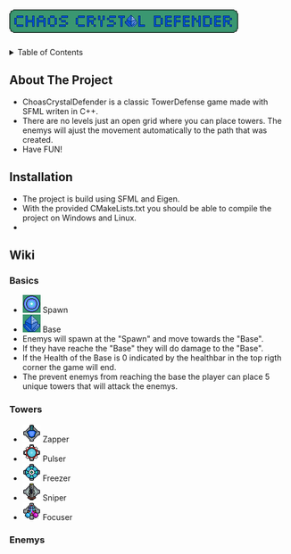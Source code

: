 # ![Tower Defense](/data/logoTexture.png)

<!-- TABLE OF CONTENTS -->
<details>
  <summary>Table of Contents</summary>
  <ol>
    <li><a href="#about-the-project">About The Project</a></li>
    <li><a href="#installation">Installation</a></li>
    <li><a href="#wiki">Wiki</a></li>
      <ul>
        <li><a href="#basics">Basics</a></li>
        <li><a href="#towers">Towers</a></li>
        <li><a href="#enemys">Enemys</a></li>
      </ul>
  </ol>
</details>

## About The Project
- ChoasCrystalDefender is a classic TowerDefense game made with SFML writen in C++.
- There are no levels just an open grid where you can place towers. The enemys will ajust the movement automatically to the path that was created.
- Have FUN!
## Installation
- The project is build using SFML and Eigen.
- With the provided CMakeLists.txt you should be able to compile the project on Windows and Linux.
- 

## Wiki
### Basics
- ![Spawn](/data/spawnTexture.png) Spawn
- ![Base](/data/baseTexture.png) Base
- Enemys will spawn at the "Spawn" and move towards the "Base".
- If they have reache the "Base" they will do damage to the "Base".
- If the Health of the Base is 0 indicated by the healthbar in the top rigth corner the game will end.
- The prevent enemys from reaching the base the player can place 5 unique towers that will attack the enemys.
### Towers
- ![Zapper](/data/zapperIconTexture.png) Zapper
- ![Pulser](/data/pulserIconTexture.png) Pulser
- ![Freezer](/data/freezerIconTexture.png) Freezer
- ![Sniper](/data/sniperIconTexture.png) Sniper
- ![Focuser](/data/focuserIconTexture.png) Focuser
### Enemys
